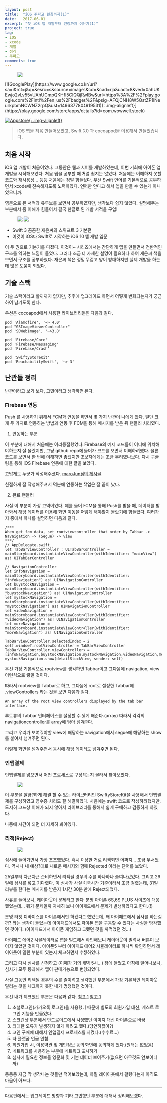 ```yaml
---
layout: post
title:  "iOS 주파고 런칭까지(1)"
date:   2017-06-01
excerpt: "첫 iOS 앱 개발부터 런칭까지 이야기(1)"
project: true
tag:
- iOS
- xcode
- 개발
- 정리
- 주파고
comments: true
---
```

<figure>
	<img src="https://lh3.googleusercontent.com/QWGWN6sKgke9ddo14iPicAiTMvVDGtkQXukdorIf7ovnQhI03JG8NGQTADggJK77pfFh=w300">
</figure>
[![GooglePlay](https://www.google.co.kr/url?sa=i&rct=j&q=&esrc=s&source=images&cd=&cad=rja&uact=8&ved=0ahUKEwjo2vLv55vUAhUCmpQKHfI5CIQQjRwIBw&url=https%3A%2F%2Fplay.google.com%2Fintl%2Fen_us%2Fbadges%2F&psig=AFQjCNH8W5QstZP1lNeurkpbmNCWNZ2rpQ&ust=1496377804919531){: .img-alignleft}](https://play.google.com/store/apps/details?id=com.wowwell.stock)

[![Appstore](https://www.lawabidingbiker.com/wp-content/uploads/2014/06/logo-app_store.png){: .img-alignleft}](https://itunes.apple.com/us/app/주파고/id1229991325)


> iOS 앱을 처음 만들어보았고, Swift 3.0 과 cocoapod을 이용해서 만들었습니다.


## 처음 시작

iOS 앱 개발이 처음이었다. 그동안은 웹과 서버를 개발하였는데, 이번 기회에 아이폰 앱 개발을 시작해보았다. 처음 웹을 공부할 때 처럼 쉽지는 않았다. 처음에는 이해하지 못할 코드와 재사용성... 등등 처음에는 정말 힘들었다. 우선 Swift 언어를 기본적으로 공부하면서 xcode에 친숙해지도록 노력하였다. 언어만 안다고 해서 앱을 만들 수 있는게 아니었으니까.

영문으로 된 서적과 유투브를 보면서 공부하였지만, 생각보다 쉽지 않았다. 설명해주는 부분에서 좀 이해가 힘들어서 결국 한글로 된 개발 서적을 구입!

<figure>
	<img src="http://gdimg.gmarket.co.kr/goods_image2/shop_img/870/533/870533704.jpg">
	<img src="http://preview.yes24.com/PreviewResize.aspx?no=33468610&fn=sc5slmx4y8xvdnrc51.jpg&size=531|700">
</figure>

* Swift 3 꼼꼼한 재은씨의 스위프트 3 기본편
* 이것이 iOS다 Swift로 시작하는 iOS 10 앱 개발 입문

이 두 권으로 기본기를 다졌다. 이것이~ 시리즈에서는 간단하게 앱을 만들면서 전반적인 구조를 익히는 느낌이 들었다. 그러다 조금 더 자세한 설명이 필요하다 하여 재은씨 책을 보면서 구조를 공부하였다. 재은씨 책은 정말 무겁고 양이 방대하지만 실제 개발을 하는데 많은 도움이 되었다.


## 기술 스택

기술 스택이라고 할꺼까지 없지만, 추후에 업그레이드 하면서 어떻게 변화되는지가 궁금하여 남기도록 한다.

우선은 cocoapod에서 사용한 라이브러리들은 다음과 같다.

```
pod 'Alamofire', '~> 4.0'
pod "GSImageViewerController"
pod 'SDWebImage', '~>3.8'

pod 'Firebase/Core'
pod 'Firebase/Messaging'
pod 'Firebase/Crash'

pod 'SwiftyStoreKit'
pod 'ReachabilitySwift', '~> 3'

```


## 난관들 정리

난관이라고 보기 보다, 고민이라고 생각하면 된다.


### Firebase 연동

Push 를 사용하기 위해서 FCM과 연동을 하면서 몇 가지 난관이 나에게 왔다. 일단 크게 두 가지로 연동하는 방법과 연동 후 FCM을 통해 메시지를 받은 뒤 핸들러 처리였다.

1) 연동하는 부분

이 부분에 대해서 처음에는 어리둥절했었다. Firebase의 예제 코드들이 어디에 위치해야하는지 잘 몰랐지만, 그냥 github repo에 들어가 코드를 보면서 이해하려했다. 물론 코드를 보면서 한 번에 이해하면 좋겠지만 초보자에게는 조금 무리였나보다. 다시 구글링을 통해 iOS Firebase 연동에 대한 글을 보았다.

고맙게도 누군가 작성해주셨다. [maroJun님의 게시글](https://androidtipshare.atlassian.net/wiki/pages/viewpage.action?pageId=46563345) 

친절하게 잘 작성해주셔서 덕분에 연동하는 작업은 잘 끝이 났다.

2) 완료 핸들러

사실 이 부분이 가장 고역이었다. 예를 들어 FCM을 통해 Push를 받을 때, 데이터를 받아와서 해당 데이터를 이용해 화면 이동을 어떻게 해야할지 몰랐기에 힘들었다. 여러가지 중에서 하나를 설명하면 다음과 같다.

```
/***
When get fcm data, set rootviewcontroller that order by Tabbar -> Navaigation -> (Segue) -> view
***/
// AppDelegate.swift
let TabBarViewController : UITabBarController = mainStoryboard.instantiateViewController(withIdentifier: "mainView") as! UITabBarController

// NavigationController
let infoNavigation = mainStoryboard.instantiateViewController(withIdentifier: "infoNavigation") as! UINavigationController
let buystockNavigation = mainStoryboard.instantiateViewController(withIdentifier: "buystockNavigation") as! UINavigationController
let mystockNavigation = mainStoryboard.instantiateViewController(withIdentifier: "mystockNavigation") as! UINavigationController
let videoNavigation = mainStoryboard.instantiateViewController(withIdentifier: "videoNavigation") as! UINavigationController
let moreNavigation = mainStoryboard.instantiateViewController(withIdentifier: "moreNavigation") as! UINavigationController

TabBarViewController.selectedIndex = 2
self.window?.rootViewController = TabBarViewController
TabBarViewController.viewControllers = [infoNavigation,buystockNavigation,mystockNavigation,videoNavigation,moreNavigation]
mystockNavigation.show(detailStockView, sender: self)
```

우선 가장 기본적으로 rootview를 생각하면 Tabbar이고 그다음에 navigation, view 이런식으로 쌓일 것이다.

따라서 rootview를 Tabbar로 하고, 그다음에 root로 설정한 Tabbar에 .viewControllers 라는 것을 보면 다음과 같다.

```
An array of the root view controllers displayed by the tab bar interface.
```

루트뷰의 Tabbar 인터페이스를 설정할 수 있게 해준다.(array)
따라서 각각의 navigationcontroller를 array에 담아 넘겨준다.

그리고 우리가 보여줘야할 view에 해당하는 navigation에서 segue에 해당하는 show를 붙여서 넘겨주면 된다.

이렇게 화면을 넘겨주면서 동시에 해당 데이터도 넘겨주면 된다.



### 인앱결제

인앱결제를 넣으면서 어떤 프로세스로 구성되는지 몰라서 찾아보았다. 

<figure>
	<img src="https://developer.apple.com/library/content/documentation/NetworkingInternet/Conceptual/StoreKitGuide/Art/intro_2x.png">
</figure>

이 부분을 깔끔?하게 해결 할 수 있는 라이브러리인 SwiftyStoreKit을 사용해서 인앱결제를 구성하였고 영수증 처리도 잘 해결하였다. 처음에는 swift 코드로 작성하려했지만, 도저히 코드상 이해가 되지 않아서 라이브러리를 통해서 쉽게 구매하고 검증하게 하였다.

나중에 시간이 되면 더 자세히 봐야겠다.


### 리잭(Reject)

<figure>
	<img src="https://github.com/CodeMath/codemath.github.io/blob/master/assets/img/media/2017-05-01-rejected.jpeg?raw=true">
</figure>

심사에 들어가면서 가장 초조했었다. 혹시 이상한 거로 리젝되면 어쩌지... 조금 무서웠다. 역시나 내 예상?대로 새로운 메시지와 함께 Rejected 이라는 단어를 보았다.

25일부터 차근차근 준비하면서 리젝될 경우의 수를 하나하나 줄여나갔었다. 그리고 29일에 심사를 넣고 기다렸다. 이 심사가 사실 미국시간 기준이라서 조금 걸렸는데, 31일 리뷰를 한다는 메시지를 받은지 1시간 30분 만에 Reject되었다.

사유를 들어보니, 레이아웃이 문제라고 한다. 분명 아이폰 6S,6S PLUS 사이즈에 대응했었는데... 뭐가 문제일까 자세히 보니 아이패드에서 문제가 발생하였다고 한다.(!)

분명 타겟 디바이스를 아이폰에서만 하겠다고 했었는데, 왜 아이패드에서 심사를 하는걸까? 라는 생각이 들었는데 아이패드에서도 아이폰 앱을 구동할 수 있다는 사실을 망각했던 것이다. (아이패드에서 아이폰 게임하고 그랬던 것을 까먹었던 것...)

아이패드 에어2 시뮬레이터로 앱을 빌드해서 확인해보니 레이아웃이 밀려서 버튼이 보이지 않았던 것이다. 아이폰5 부터 아이패드 에어2 시뮬레이터로 하나씩 확인하면서 레이아웃이 밀린 부분이 있는지 체크하면서 수정하였다.

그리고 다시 심사를 신청하고 (이때가 거의 새벽 5시...) 잠에 들었고 아침에 일어나보니, 심사가 모두 통과해서 앱이 판매가능으로 변경되었다. 

사실 그동안 리젝될 경우의 수를 줄이려고 생각했던 부분에서 가장 기본적인 레이아웃 밀리는 것을 체크하지 못한 내가 멍청했던 것이다. 

우선 내가 체크했던 부분은 다음과 같다. [참고 1](http://trend21c.tistory.com/1906) [참고 1](http://www.thisisgame.com/webzine/news/nboard/4/?n=61254)

1. 소셜로그인(카카오톡 로그인)을 사용했기 때문에 별도의 회원가입 대신, 게스트 로그인 기능을 만들었다.
2. 스크린샷 부분에서 안드로이드에서 사용했던 이미지 대신 아이폰으로 바꿈
3. 최대한 오류가 발생하지 않게 하려고 했다.(당연하잖아?)
4. 코인 구매에 대해서 인앱결제 프로세스를 지켰다.(수수료...)
5. 타 플랫폼 언급 안함.
6. 회원가입 시, 이용약관 및 개인정보 동의 화면에 동의하게 했다.(원래는 없었음)
7. 네트워크를 사용하는 부분에 네트워크 표시하기
8. 심사에 필요한 정보들 영문화 및 기본 데이터 보여주기(없으면 아무것도 안보이니까)

등등등 지금 막 생각나는 것들만 적어보았는데, 하필 레이아웃에서 걸렸다는게 아직도 마음이 아프다.


* * *

다음편에서는 업그레이드 방향과 기타 고민했던 부분에 대해서 정리해보겠다.